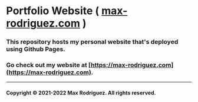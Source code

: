 # Portfolio Website ( [max-rodriguez.com](https://max-rodriguez.com) )
### This repository hosts my personal website that's deployed using Github Pages.
### Go check out my website at [https://max-rodriguez.com](https://max-rodriguez.com).
---------------
#### Copyright © 2021-2022 Max Rodriguez. All rights reserved.